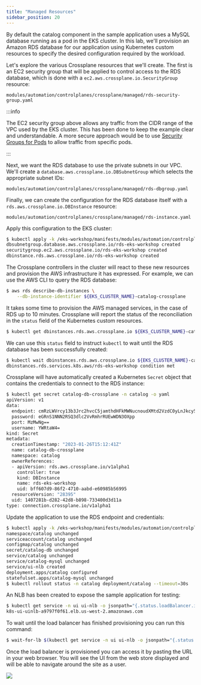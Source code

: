 ```yaml
---
title: "Managed Resources"
sidebar_position: 20
---
```


By default the catalog component in the sample application uses a MySQL database running as a pod in the EKS cluster. In this lab, we'll provision an Amazon RDS database for our application using Kubernetes custom resources to specify the desired configuration required by the workload.

Let's explore the various Crossplane resources that we'll create. The first is an EC2 security group that will be applied to control access to the RDS database, which is done with a `ec2.aws.crossplane.io.SecurityGroup` resource:

```file
modules/automation/controlplanes/crossplane/managed/rds-security-group.yaml
```

:::info

The EC2 security group above allows any traffic from the CIDR range of the VPC used by the EKS cluster. This has been done to keep the example clear and understandable. A more secure approach would be to use [Security Groups for Pods](../../../networking/security-groups-for-pods/index.md) to allow traffic from specific pods.

:::

Next, we want the RDS database to use the private subnets in our VPC. We'll create a `database.aws.crossplane.io.DBSubnetGroup` which selects the appropriate subnet IDs:

```file
modules/automation/controlplanes/crossplane/managed/rds-dbgroup.yaml
```

Finally, we can create the configuration for the RDS database itself with a `rds.aws.crossplane.io.DBInstance` resource:

```file
modules/automation/controlplanes/crossplane/managed/rds-instance.yaml
```

Apply this configuration to the EKS cluster:

```bash wait=30
$ kubectl apply -k /eks-workshop/manifests/modules/automation/controlplanes/crossplane/managed
dbsubnetgroup.database.aws.crossplane.io/rds-eks-workshop created
securitygroup.ec2.aws.crossplane.io/rds-eks-workshop created
dbinstance.rds.aws.crossplane.io/rds-eks-workshop created
```

The Crossplane controllers in the cluster will react to these new resources and provision the AWS infrastructure it has expressed. For example, we can use the AWS CLI to query the RDS database:

```bash
$ aws rds describe-db-instances \
    --db-instance-identifier ${EKS_CLUSTER_NAME}-catalog-crossplane
```

It takes some time to provision the AWS managed services, in the case of RDS up to 10 minutes. Crossplane will report the status of the reconciliation in the `status` field of the Kubernetes custom resources.

```bash
$ kubectl get dbinstances.rds.aws.crossplane.io ${EKS_CLUSTER_NAME}-catalog-crossplane -n catalog -o yaml | yq '.status'
```

We can use this `status` field to instruct `kubectl` to wait until the RDS database has been successfully created:

```bash timeout=1200
$ kubectl wait dbinstances.rds.aws.crossplane.io ${EKS_CLUSTER_NAME}-catalog-crossplane --for=condition=Ready --timeout=20m
dbinstances.rds.services.k8s.aws/rds-eks-workshop condition met
```

Crossplane will have automatically created a Kubernetes `Secret` object that contains the credentials to connect to the RDS instance:

```bash
$ kubectl get secret catalog-db-crossplane -n catalog -o yaml
apiVersion: v1
data:
  endpoint: cmRzLWVrcy13b3Jrc2hvcC5jamthdHFkMWNucnoudXMtd2VzdC0yLnJkcy5hbWF6b25hd3MuY29t
  password: eGRnS1NNN2RSQ3dlc2VvRmhrRUEwWDN3OXpp
  port: MzMwNg==
  username: YWRtaW4=
kind: Secret
metadata:
  creationTimestamp: "2023-01-26T15:12:41Z"
  name: catalog-db-crossplane
  namespace: catalog
  ownerReferences:
  - apiVersion: rds.aws.crossplane.io/v1alpha1
    controller: true
    kind: DBInstance
    name: rds-eks-workshop
    uid: bff607d9-86f2-4710-aabd-e60985b56995
  resourceVersion: "28395"
  uid: 1407281b-d282-42d8-b898-733400d3d11a
type: connection.crossplane.io/v1alpha1
```

Update the application to use the RDS endpoint and credentials:

```bash
$ kubectl apply -k /eks-workshop/manifests/modules/automation/controlplanes/crossplane/application
namespace/catalog unchanged
serviceaccount/catalog unchanged
configmap/catalog unchanged
secret/catalog-db unchanged
service/catalog unchanged
service/catalog-mysql unchanged
service/ui-nlb created
deployment.apps/catalog configured
statefulset.apps/catalog-mysql unchanged
$ kubectl rollout status -n catalog deployment/catalog --timeout=30s
```

An NLB has been created to expose the sample application for testing:

```bash
$ kubectl get service -n ui ui-nlb -o jsonpath="{.status.loadBalancer.ingress[*].hostname}{'\n'}"
k8s-ui-uinlb-a9797f0f61.elb.us-west-2.amazonaws.com
```

To wait until the load balancer has finished provisioning you can run this command:

```bash timeout=300
$ wait-for-lb $(kubectl get service -n ui ui-nlb -o jsonpath="{.status.loadBalancer.ingress[*].hostname}{'\n'}")
```

Once the load balancer is provisioned you can access it by pasting the URL in your web browser. You will see the UI from the web store displayed and will be able to navigate around the site as a user.

<browser url="http://k8s-ui-uinlb-a9797f0f61.elb.us-west-2.amazonaws.com">
<img src={require('@site/static/img/sample-app-screens/home.png').default}/>
</browser>
